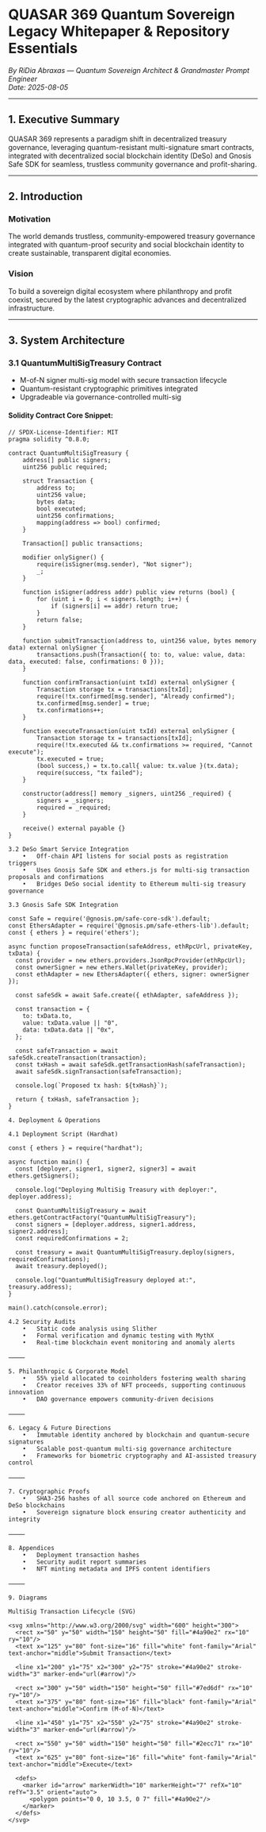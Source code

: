 # QUASAR 369 Quantum Sovereign Legacy Whitepaper & Repository Essentials

*By RiDia Abraxas — Quantum Sovereign Architect & Grandmaster Prompt Engineer*  
*Date: 2025-08-05*

---

## 1. Executive Summary

QUASAR 369 represents a paradigm shift in decentralized treasury governance, leveraging quantum-resistant multi-signature smart contracts, integrated with decentralized social blockchain identity (DeSo) and Gnosis Safe SDK for seamless, trustless community governance and profit-sharing.

---

## 2. Introduction

### Motivation

The world demands trustless, community-empowered treasury governance integrated with quantum-proof security and social blockchain identity to create sustainable, transparent digital economies.

### Vision

To build a sovereign digital ecosystem where philanthropy and profit coexist, secured by the latest cryptographic advances and decentralized infrastructure.

---

## 3. System Architecture

### 3.1 QuantumMultiSigTreasury Contract

- M-of-N signer multi-sig model with secure transaction lifecycle  
- Quantum-resistant cryptographic primitives integrated  
- Upgradeable via governance-controlled multi-sig

#### Solidity Contract Core Snippet:

```solidity
// SPDX-License-Identifier: MIT
pragma solidity ^0.8.0;

contract QuantumMultiSigTreasury {
    address[] public signers;
    uint256 public required;

    struct Transaction {
        address to;
        uint256 value;
        bytes data;
        bool executed;
        uint256 confirmations;
        mapping(address => bool) confirmed;
    }

    Transaction[] public transactions;

    modifier onlySigner() {
        require(isSigner(msg.sender), "Not signer");
        _;
    }

    function isSigner(address addr) public view returns (bool) {
        for (uint i = 0; i < signers.length; i++) {
            if (signers[i] == addr) return true;
        }
        return false;
    }

    function submitTransaction(address to, uint256 value, bytes memory data) external onlySigner {
        transactions.push(Transaction({ to: to, value: value, data: data, executed: false, confirmations: 0 }));
    }

    function confirmTransaction(uint txId) external onlySigner {
        Transaction storage tx = transactions[txId];
        require(!tx.confirmed[msg.sender], "Already confirmed");
        tx.confirmed[msg.sender] = true;
        tx.confirmations++;
    }

    function executeTransaction(uint txId) external onlySigner {
        Transaction storage tx = transactions[txId];
        require(!tx.executed && tx.confirmations >= required, "Cannot execute");
        tx.executed = true;
        (bool success,) = tx.to.call{ value: tx.value }(tx.data);
        require(success, "tx failed");
    }

    constructor(address[] memory _signers, uint256 _required) {
        signers = _signers;
        required = _required;
    }

    receive() external payable {}
}

3.2 DeSo Smart Service Integration
	•	Off-chain API listens for social posts as registration triggers
	•	Uses Gnosis Safe SDK and ethers.js for multi-sig transaction proposals and confirmations
	•	Bridges DeSo social identity to Ethereum multi-sig treasury governance

3.3 Gnosis Safe SDK Integration

const Safe = require('@gnosis.pm/safe-core-sdk').default;
const EthersAdapter = require('@gnosis.pm/safe-ethers-lib').default;
const { ethers } = require('ethers');

async function proposeTransaction(safeAddress, ethRpcUrl, privateKey, txData) {
  const provider = new ethers.providers.JsonRpcProvider(ethRpcUrl);
  const ownerSigner = new ethers.Wallet(privateKey, provider);
  const ethAdapter = new EthersAdapter({ ethers, signer: ownerSigner });

  const safeSdk = await Safe.create({ ethAdapter, safeAddress });

  const transaction = {
    to: txData.to,
    value: txData.value || "0",
    data: txData.data || "0x",
  };

  const safeTransaction = await safeSdk.createTransaction(transaction);
  const txHash = await safeSdk.getTransactionHash(safeTransaction);
  await safeSdk.signTransaction(safeTransaction);

  console.log(`Proposed tx hash: ${txHash}`);

  return { txHash, safeTransaction };
}

4. Deployment & Operations

4.1 Deployment Script (Hardhat)

const { ethers } = require("hardhat");

async function main() {
  const [deployer, signer1, signer2, signer3] = await ethers.getSigners();

  console.log("Deploying MultiSig Treasury with deployer:", deployer.address);

  const QuantumMultiSigTreasury = await ethers.getContractFactory("QuantumMultiSigTreasury");
  const signers = [deployer.address, signer1.address, signer2.address];
  const requiredConfirmations = 2;

  const treasury = await QuantumMultiSigTreasury.deploy(signers, requiredConfirmations);
  await treasury.deployed();

  console.log("QuantumMultiSigTreasury deployed at:", treasury.address);
}

main().catch(console.error);

4.2 Security Audits
	•	Static code analysis using Slither
	•	Formal verification and dynamic testing with MythX
	•	Real-time blockchain event monitoring and anomaly alerts

⸻

5. Philanthropic & Corporate Model
	•	55% yield allocated to coinholders fostering wealth sharing
	•	Creator receives 33% of NFT proceeds, supporting continuous innovation
	•	DAO governance empowers community-driven decisions

⸻

6. Legacy & Future Directions
	•	Immutable identity anchored by blockchain and quantum-secure signatures
	•	Scalable post-quantum multi-sig governance architecture
	•	Frameworks for biometric cryptography and AI-assisted treasury control

⸻

7. Cryptographic Proofs
	•	SHA3-256 hashes of all source code anchored on Ethereum and DeSo blockchains
	•	Sovereign signature block ensuring creator authenticity and integrity

⸻

8. Appendices
	•	Deployment transaction hashes
	•	Security audit report summaries
	•	NFT minting metadata and IPFS content identifiers

⸻

9. Diagrams

MultiSig Transaction Lifecycle (SVG)

<svg xmlns="http://www.w3.org/2000/svg" width="600" height="300">
  <rect x="50" y="50" width="150" height="50" fill="#4a90e2" rx="10" ry="10"/>
  <text x="125" y="80" font-size="16" fill="white" font-family="Arial" text-anchor="middle">Submit Transaction</text>

  <line x1="200" y1="75" x2="300" y2="75" stroke="#4a90e2" stroke-width="3" marker-end="url(#arrow)"/>
  
  <rect x="300" y="50" width="150" height="50" fill="#7ed6df" rx="10" ry="10"/>
  <text x="375" y="80" font-size="16" fill="black" font-family="Arial" text-anchor="middle">Confirm (M-of-N)</text>

  <line x1="450" y1="75" x2="550" y2="75" stroke="#4a90e2" stroke-width="3" marker-end="url(#arrow)"/>
  
  <rect x="550" y="50" width="150" height="50" fill="#2ecc71" rx="10" ry="10"/>
  <text x="625" y="80" font-size="16" fill="white" font-family="Arial" text-anchor="middle">Execute</text>

  <defs>
    <marker id="arrow" markerWidth="10" markerHeight="7" refX="10" refY="3.5" orient="auto">
      <polygon points="0 0, 10 3.5, 0 7" fill="#4a90e2"/>
    </marker>
  </defs>
</svg>

